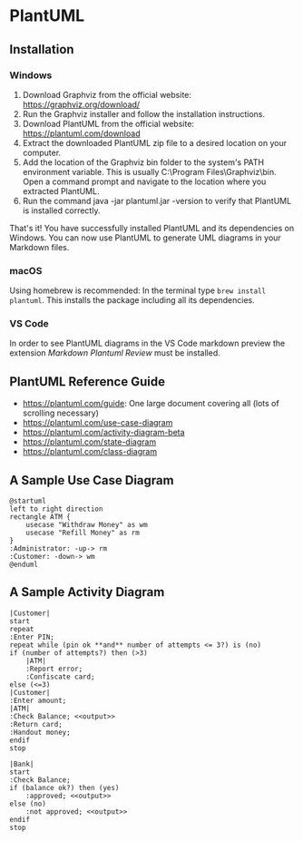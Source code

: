 # PlantUML
## Installation
### Windows
1. Download Graphviz from the official website: https://graphviz.org/download/
1. Run the Graphviz installer and follow the installation instructions.
1. Download PlantUML from the official website: https://plantuml.com/download
1. Extract the downloaded PlantUML zip file to a desired location on your computer.
1. Add the location of the Graphviz bin folder to the system's PATH environment variable. This is usually C:\Program Files\Graphviz\bin.
Open a command prompt and navigate to the location where you extracted PlantUML.
1. Run the command java -jar plantuml.jar -version to verify that PlantUML is installed correctly.
   
That's it! You have successfully installed PlantUML and its dependencies on Windows. You can now use PlantUML to generate UML diagrams in your Markdown files.

### macOS
Using homebrew is recommended: In the terminal type `brew install plantuml`. This installs the package including all its dependencies.

### VS Code
In order to see PlantUML diagrams in the VS Code markdown preview the extension *Markdown Plantuml Review* must be installed.


## PlantUML Reference Guide
- https://plantuml.com/guide: One large document covering all (lots of scrolling necessary)
- https://plantuml.com/use-case-diagram
- https://plantuml.com/activity-diagram-beta
- https://plantuml.com/state-diagram
- https://plantuml.com/class-diagram

## A Sample Use Case Diagram
```plantuml
@startuml
left to right direction
rectangle ATM {
    usecase "Withdraw Money" as wm
    usecase "Refill Money" as rm
}
:Administrator: -up-> rm
:Customer: -down-> wm
@enduml
```

## A Sample Activity Diagram
```plantuml
|Customer|
start
repeat
:Enter PIN;
repeat while (pin ok **and** number of attempts <= 3?) is (no)
if (number of attempts?) then (>3)
    |ATM|
    :Report error;
    :Confiscate card;
else (<=3)
|Customer|
:Enter amount;
|ATM|
:Check Balance; <<output>>
:Return card;
:Handout money;
endif
stop

|Bank|
start
:Check Balance;
if (balance ok?) then (yes)
    :approved; <<output>>
else (no)
    :not approved; <<output>>
endif
stop
```